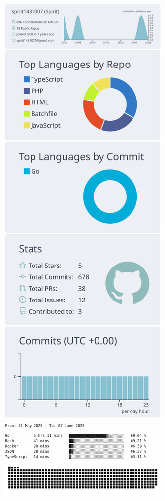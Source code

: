 [![](https://raw.githubusercontent.com/spirit1431007/spirit1431007/master/profile-summary-card-output/nord_bright/0-profile-details.svg)](https://git.io/spiritx)
[![](https://raw.githubusercontent.com/spirit1431007/spirit1431007/master/profile-summary-card-output/nord_bright/1-repos-per-language.svg)](https://git.io/spiritx) [![](https://raw.githubusercontent.com/spirit1431007/spirit1431007/master/profile-summary-card-output/nord_bright/2-most-commit-language.svg)](https://git.io/spiritx)
[![](https://raw.githubusercontent.com/spirit1431007/spirit1431007/master/profile-summary-card-output/nord_bright/3-stats.svg)](https://git.io/spiritx) [![](https://raw.githubusercontent.com/spirit1431007/spirit1431007/master/profile-summary-card-output/nord_bright/4-productive-time.svg)](https://git.io/spiritx)

<!--START_SECTION:waka-->

```txt
From: 31 May 2025 - To: 07 June 2025

Go           5 hrs 11 mins   █████████████████▒░░░░░░░   69.04 %
Bash         41 mins         ██▒░░░░░░░░░░░░░░░░░░░░░░   09.21 %
Docker       28 mins         █▓░░░░░░░░░░░░░░░░░░░░░░░   06.39 %
JSON         28 mins         █▓░░░░░░░░░░░░░░░░░░░░░░░   06.37 %
TypeScript   14 mins         ▓░░░░░░░░░░░░░░░░░░░░░░░░   03.11 %
```

<!--END_SECTION:waka-->

![contribution](https://github.com/spirit1431007/spirit1431007/blob/output/github-contribution-grid-snake.svg)
